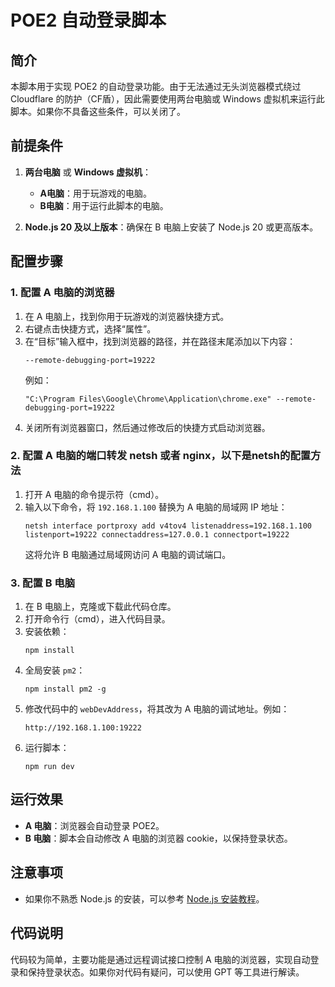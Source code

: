 # POE2 自动登录脚本

## 简介

本脚本用于实现 POE2 的自动登录功能。由于无法通过无头浏览器模式绕过 Cloudflare 的防护（CF盾），因此需要使用两台电脑或 Windows 虚拟机来运行此脚本。如果你不具备这些条件，可以关闭了。

## 前提条件

1. **两台电脑** 或 **Windows 虚拟机**：
   - **A电脑**：用于玩游戏的电脑。
   - **B电脑**：用于运行此脚本的电脑。

2. **Node.js 20 及以上版本**：确保在 B 电脑上安装了 Node.js 20 或更高版本。

## 配置步骤

### 1. 配置 A 电脑的浏览器

1. 在 A 电脑上，找到你用于玩游戏的浏览器快捷方式。
2. 右键点击快捷方式，选择“属性”。
3. 在“目标”输入框中，找到浏览器的路径，并在路径末尾添加以下内容：
   ```
   --remote-debugging-port=19222
   ```
   例如：
   ```
   "C:\Program Files\Google\Chrome\Application\chrome.exe" --remote-debugging-port=19222
   ```
4. 关闭所有浏览器窗口，然后通过修改后的快捷方式启动浏览器。

### 2. 配置 A 电脑的端口转发 netsh 或者 nginx，以下是netsh的配置方法

1. 打开 A 电脑的命令提示符（cmd）。
2. 输入以下命令，将 `192.168.1.100` 替换为 A 电脑的局域网 IP 地址：
   ```
   netsh interface portproxy add v4tov4 listenaddress=192.168.1.100 listenport=19222 connectaddress=127.0.0.1 connectport=19222
   ```
   这将允许 B 电脑通过局域网访问 A 电脑的调试端口。

### 3. 配置 B 电脑

1. 在 B 电脑上，克隆或下载此代码仓库。
2. 打开命令行（cmd），进入代码目录。
3. 安装依赖：
   ```
   npm install
   ```
4. 全局安装 `pm2`：
   ```
   npm install pm2 -g
   ```
5. 修改代码中的 `webDevAddress`，将其改为 A 电脑的调试地址。例如：
   ```
   http://192.168.1.100:19222
   ```
6. 运行脚本：
   ```
   npm run dev
   ```

## 运行效果

- **A 电脑**：浏览器会自动登录 POE2。
- **B 电脑**：脚本会自动修改 A 电脑的浏览器 cookie，以保持登录状态。

## 注意事项

- 如果你不熟悉 Node.js 的安装，可以参考 [Node.js 安装教程](https://blog.csdn.net/m0_70470601/article/details/141436283)。

## 代码说明

代码较为简单，主要功能是通过远程调试接口控制 A 电脑的浏览器，实现自动登录和保持登录状态。如果你对代码有疑问，可以使用 GPT 等工具进行解读。

